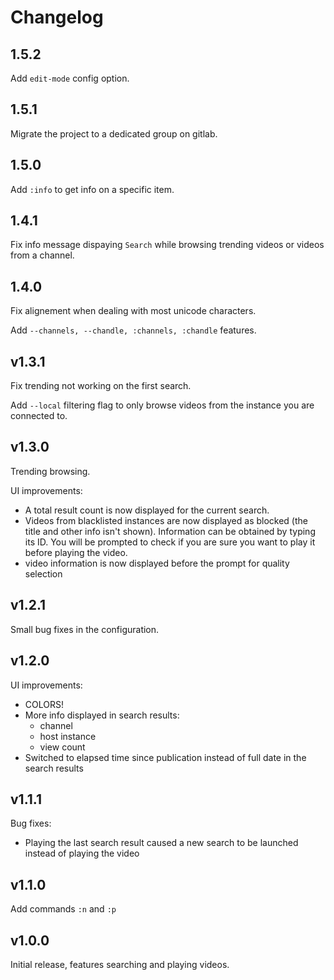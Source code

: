 Changelog
=========

1.5.2
---

Add `edit-mode` config option.

1.5.1
---

Migrate the project to a dedicated group on gitlab.

1.5.0
---

Add `:info` to get info on a specific item.

1.4.1
-----

Fix info message dispaying `Search` while browsing trending videos or videos from a channel.

1.4.0
-----

Fix alignement when dealing with most unicode characters.

Add `--channels, --chandle, :channels, :chandle` features.

v1.3.1
------

Fix trending not working on the first search.

Add `--local` filtering flag to only browse videos from the instance you are connected to.


v1.3.0
------
Trending browsing.

UI improvements:

- A total result count is now displayed for the current search.
- Videos from blacklisted instances are now displayed as blocked (the title and other info isn't shown).
Information can be obtained by  typing its ID.
You will be prompted to check if you are sure you want to play it before playing the video.
- video information is now displayed before the prompt for quality selection


v1.2.1
------
Small bug fixes in the configuration.

v1.2.0
------
UI improvements:

- COLORS!
- More info displayed in search results:
    - channel
    - host instance
    - view count
- Switched to elapsed time since publication instead of full date in the search results

v1.1.1
------
Bug fixes:

- Playing the last search result caused a new search to be launched instead of playing the video

v1.1.0
------
Add commands `:n` and `:p`

v1.0.0
------
Initial release, features searching and playing videos.
